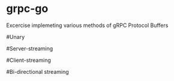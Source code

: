 # grpc-go
Excercise implemeting various methods of gRPC Protocol Buffers

#Unary

#Server-streaming

#Client-streaming

#Bi-directional streaming
